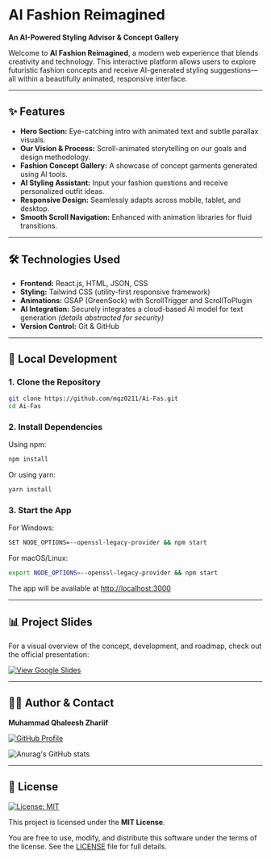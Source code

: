 # AI Fashion Reimagined

**An AI-Powered Styling Advisor & Concept Gallery**

Welcome to **AI Fashion Reimagined**, a modern web experience that blends creativity and technology. This interactive platform allows users to explore futuristic fashion concepts and receive AI-generated styling suggestions—all within a beautifully animated, responsive interface.

---

## ✨ Features

* **Hero Section:** Eye-catching intro with animated text and subtle parallax visuals.
* **Our Vision & Process:** Scroll-animated storytelling on our goals and design methodology.
* **Fashion Concept Gallery:** A showcase of concept garments generated using AI tools.
* **AI Styling Assistant:** Input your fashion questions and receive personalized outfit ideas.
* **Responsive Design:** Seamlessly adapts across mobile, tablet, and desktop.
* **Smooth Scroll Navigation:** Enhanced with animation libraries for fluid transitions.

---

## 🛠 Technologies Used

* **Frontend:** React.js, HTML, JSON, CSS
* **Styling:** Tailwind CSS (utility-first responsive framework)
* **Animations:** GSAP (GreenSock) with ScrollTrigger and ScrollToPlugin
* **AI Integration:** Securely integrates a cloud-based AI model for text generation *(details abstracted for security)*
* **Version Control:** Git & GitHub

---

## 🚀 Local Development

### 1. Clone the Repository

```bash
git clone https://github.com/mqz0211/Ai-Fas.git
cd Ai-Fas
```

### 2. Install Dependencies

Using npm:

```bash
npm install
```

Or using yarn:

```bash
yarn install
```

### 3. Start the App

For Windows:

```bash
SET NODE_OPTIONS=--openssl-legacy-provider && npm start
```

For macOS/Linux:

```bash
export NODE_OPTIONS=--openssl-legacy-provider && npm start
```


The app will be available at [http://localhost:3000](http://localhost:3000)

---

## 📊 Project Slides

For a visual overview of the concept, development, and roadmap, check out the official presentation:

[![View Google Slides](https://img.shields.io/badge/Google_Slides-View-blue?logo=google-slides&style=for-the-badge)](https://docs.google.com/presentation/d/1s4O8LT4cjFbfnQ5S1c4bC-9VEi5c4D7C9TtuOcnn8Uo/edit?usp=sharing)


---

## 🙋‍♂️ Author & Contact

**Muhammad Qhaleesh Zhariif**

[![GitHub Profile](https://img.shields.io/badge/GitHub-@mqz0211-181717?logo=github\&style=for-the-badge)](https://github.com/mqz0211)

![Anurag's GitHub stats](https://github-readme-stats.vercel.app/api?username=mqz0211&show_icons=true&theme=transparent)

---

## 📄 License

[![License: MIT](https://img.shields.io/badge/License-MIT-yellow.svg?style=for-the-badge)](LICENSE)

This project is licensed under the **MIT License**.

You are free to use, modify, and distribute this software under the terms of the license. See the [LICENSE](LICENSE) file for full details.
